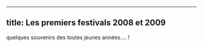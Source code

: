 
---
  title: Les premiers festivals 2008 et 2009
---

quelques souvenirs des toutes jeunes années.... !
